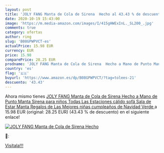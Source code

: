 ```yaml
---
layout: post
title: 'JOLY FANG Manta de Cola de Sirena  Hecho al 43.43 % de descuento'
date: 2020-10-19 15:43:00
image: 'https://m.media-amazon.com/images/I/415gHWExInL._SL200_.jpg'
comments: true
category: ofertas
author: ring
slug: 'B08GPWPVCT-es'
actualPrice: 15.98 EUR
currency: EUR
price: 15.98
comparePrice: 28.25 EUR
prodname: 'JOLY FANG Manta de Cola de Sirena  Hecho a Mano de Punto Manta Sirena para niños  Todas Las Estaciones cálido sofá Sala de Estar Manta  Regalos de Las Mejores niñas cumpleaños de Navidad  Verde '
country: 'es'
flag: '🇪🇸'
buyurl: 'https://www.amazon.es/dp/B08GPWPVCT/?tag=tolees-21'
descuento: '43.43'
---
```


Ahora mismo tienes [JOLY FANG Manta de Cola de Sirena  Hecho a Mano de Punto Manta Sirena para niños  Todas Las Estaciones cálido sofá Sala de Estar Manta  Regalos de Las Mejores niñas cumpleaños de Navidad  Verde ](https://www.amazon.es/dp/B08GPWPVCT/?tag=tolees-21) a 15.98 EUR (original: 28.25 EUR) (43.43 %  de descuento) en el siguiente enlace!

[![JOLY FANG Manta de Cola de Sirena  Hecho](https://m.media-amazon.com/images/I/415gHWExInL._SL200_.jpg)](https://www.amazon.es/dp/B08GPWPVCT/?tag=tolees-21)

🔎:


[Visítala!!!](https://www.amazon.es/dp/B08GPWPVCT/?tag=tolees-21)
